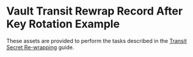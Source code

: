 # Vault Transit Rewrap Record After Key Rotation Example

These assets are provided to perform the tasks described in the [Transit Secret Re-wrapping](https://www.vaultproject.io/guides/encryption/transit-rewrap.html) guide.
